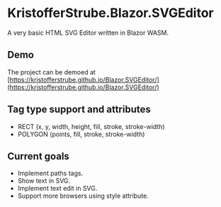 # KristofferStrube.Blazor.SVGEditor
A very basic HTML SVG Editor written in Blazor WASM.

## Demo
The project can be demoed at [https://kristofferstrube.github.io/Blazor.SVGEditor/](https://kristofferstrube.github.io/Blazor.SVGEditor/)

## Tag type support and attributes
- RECT (x, y, width, height, fill, stroke, stroke-width)
- POLYGON (points, fill, stroke, stroke-width)

## Current goals
- Implement paths tags.
- Show text in SVG.
- Implement text edit in SVG.
- Support more browsers using style attribute.